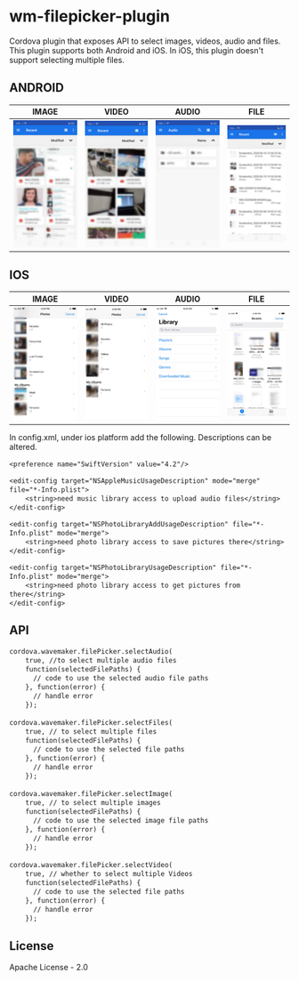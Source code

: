 
# wm-filepicker-plugin

Cordova plugin that exposes API to select images, videos, audio and files. This plugin supports both Android and iOS. In iOS, this plugin doesn't support selecting multiple files.

## ANDROID
IMAGE|VIDEO|AUDIO|FILE
-----|-----|-----|----
<img src="assets/android/image_sel_preview.png" width="200px">|<img src="assets/android/video_sel_preview.png" width="200px">|<img src="assets/android/audio_sel_preview.png" width="200px">|<img src="assets/android/file_sel_preview.png" width="200px">

## IOS
IMAGE|VIDEO|AUDIO|FILE
-----|-----|-----|----
<img src="assets/ios/image_sel_preview.jpg" width="200px">|<img src="assets/ios/video_sel_preview.jpg" width="200px">|<img src="assets/ios/audio_sel_preview.jpg" width="200px">|<img src="assets/ios/file_sel_preview.jpg" width="200px">

In config.xml, under ios platform add the following. Descriptions can be altered.
```
<preference name="SwiftVersion" value="4.2"/>
```
```
<edit-config target="NSAppleMusicUsageDescription" mode="merge" file="*-Info.plist">
	<string>need music library access to upload audio files</string>
</edit-config>
```
```
<edit-config target="NSPhotoLibraryAddUsageDescription" file="*-Info.plist" mode="merge">
    <string>need photo library access to save pictures there</string>
</edit-config>
```
```
<edit-config target="NSPhotoLibraryUsageDescription" file="*-Info.plist" mode="merge">
    <string>need photo library access to get pictures from there</string>
</edit-config>
```

## API

    cordova.wavemaker.filePicker.selectAudio(
	    true, //to select multiple audio files
	    function(selectedFilePaths) {
	      // code to use the selected audio file paths
	    }, function(error) {
	      // handle error
	    });
    
    cordova.wavemaker.filePicker.selectFiles(
	    true, // to select multiple files
	    function(selectedFilePaths) {
	      // code to use the selected file paths
	    }, function(error) {
	      // handle error
	    });

    cordova.wavemaker.filePicker.selectImage(
	    true, // to select multiple images
	    function(selectedFilePaths) {
	      // code to use the selected image file paths
	    }, function(error) {
	      // handle error
	    });
    
    cordova.wavemaker.filePicker.selectVideo(
	    true, // whether to select multiple Videos
	    function(selectedFilePaths) {
	      // code to use the selected file paths
	    }, function(error) {
	      // handle error
	    });

## License
Apache License - 2.0